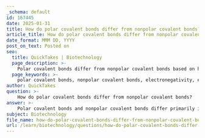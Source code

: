 ```yaml
---
_schema: default
id: 167445
date: 2025-01-31
title: How do polar covalent bonds differ from nonpolar covalent bonds?
article_title: How do polar covalent bonds differ from nonpolar covalent bonds?
date_format: MMM DD, YYYY
post_on_text: Posted on
seo:
  title: QuickTakes | Biotechnology
  page_description: >-
    Polar covalent bonds differ from nonpolar covalent bonds based on how electrons are shared between atoms, influenced by electronegativity, leading to unequal or equal sharing and resulting in different physical and chemical properties.
  page_keywords: >-
    polar covalent bonds, nonpolar covalent bonds, electronegativity, electron sharing, partial charges, molecular properties, water, oxygen, dipole moment, solubility, physical properties, chemical properties
author: QuickTakes
question: >-
    How do polar covalent bonds differ from nonpolar covalent bonds?
answer: >-
    Polar covalent bonds and nonpolar covalent bonds differ primarily in how electrons are shared between the atoms involved, which is influenced by the electronegativity of those atoms.\n\n### Polar Covalent Bonds\nIn polar covalent bonds, electrons are shared unequally between two atoms. This occurs when one atom has a higher electronegativity than the other, meaning it has a stronger attraction for the shared electrons. As a result, the atom with the higher electronegativity acquires a partial negative charge (δ-), while the other atom acquires a partial positive charge (δ+). A classic example of a polar covalent bond is found in water (H₂O), where the oxygen atom is more electronegative than the hydrogen atoms, leading to a dipole moment in the molecule. This dipole moment is responsible for many of water's unique properties, such as its high surface tension and solvent capabilities.\n\n### Nonpolar Covalent Bonds\nIn contrast, nonpolar covalent bonds occur when electrons are shared equally between two atoms. This typically happens when the atoms involved have similar electronegativities, resulting in no charge separation within the molecule. An example of a nonpolar covalent bond is found in molecular oxygen (O₂), where two oxygen atoms share electrons equally. Because there is no difference in electronegativity, the molecule does not exhibit any partial charges.\n\n### Summary of Differences\n- **Electron Sharing**:\n  - **Polar Covalent Bonds**: Unequal sharing of electrons, leading to partial charges on the atoms.\n  - **Nonpolar Covalent Bonds**: Equal sharing of electrons, resulting in no charge separation.\n\n- **Electronegativity**:\n  - **Polar Covalent Bonds**: Involves atoms with different electronegativities.\n  - **Nonpolar Covalent Bonds**: Involves atoms with similar electronegativities.\n\nThis difference in electron sharing significantly affects the physical and chemical properties of the molecules formed, including their solubility, boiling and melting points, and interactions with other molecules.
subject: Biotechnology
file_name: how-do-polar-covalent-bonds-differ-from-nonpolar-covalent-bonds.md
url: /learn/biotechnology/questions/how-do-polar-covalent-bonds-differ-from-nonpolar-covalent-bonds
---
```


&nbsp;